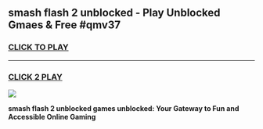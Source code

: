 
## smash flash 2 unblocked - Play Unblocked Gmaes & Free #qmv37
<h3>
<a href="https://news.freeplayer.one?title=smash_flash_2_unblocked&ref=24F">CLICK TO PLAY</a></h3>
<hr>

<h3>
<a href="https://news.freeplayer.one?title=smash_flash_2_unblocked&ref=24F">CLICK 2 PLAY</a>
  
</h3>

<a href="https://news.freeplayer.one?title=smash_flash_2_unblocked&ref=24F/"><img src="https://clearcache.store/games.png"></a>


**smash flash 2 unblocked games unblocked: Your Gateway to Fun and Accessible Online Gaming**
